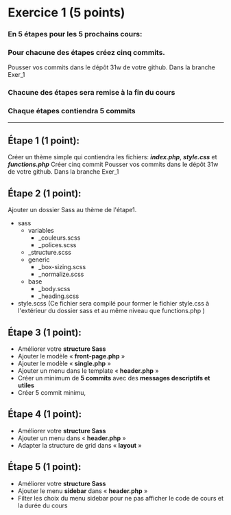 # Exercice 1 (5 points)

### En 5 étapes pour les 5 prochains cours:

### Pour chacune des étapes créez cinq commits.

Pousser vos commits dans le dépôt 31w de votre github. Dans la branche Exer_1

### Chacune des étapes sera remise à la fin du cours

### Chaque étapes contiendra 5 commits

---

## Étape 1 (1 point):

Créer un thème simple qui contiendra les fichiers: **_index.php_**, **_style.css_** et **_functions.php_**
Créer cinq commit
Pousser vos commits dans le dépôt 31w de votre github. Dans la branche Exer_1

## Étape 2 (1 point):

Ajouter un dossier Sass au thème de l'étape1.

- sass
  - variables
    - \_couleurs.scss
    - \_polices.scss
  - \_structure.scss
  - generic
    - \_box-sizing.scss
    - \_normalize.scss
  - base
    - \_body.scss
    - \_heading.scss
- style.scss (Ce fichier sera compilé pour former le fichier style.css à l'extérieur du dossier sass et au même niveau que functions.php )

## Étape 3 (1 point):

- Améliorer votre **structure Sass**
- Ajouter le modèle « **front-page.php** »
- Ajouter le modèle « **single.php** »
- Ajouter un menu dans le template « **header.php** »
- Créer un minimum de **5 commits** avec des **messages descriptifs et utiles**
- Créer 5 commit minimu,

## Étape 4 (1 point):

- Améliorer votre **structure Sass**
- Ajouter un menu dans « **header.php** »
- Adapter la structure de grid dans « **layout** »

## Étape 5 (1 point):

- Améliorer votre **structure Sass**
- Ajouter le menu **sidebar** dans « **header.php** »
- Filter les choix du menu sidebar pour ne pas afficher le code de cours et la durée du cours
